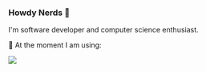 <!--
<div align="center">
  <img src="https://github.com/user-attachments/assets/1e29f37d-db3d-4e86-a615-ce6d4852e1e6">
</div>
https://simpleicons.org/
https://shields.io/

<img align="center" src="https://github.com/user-attachments/assets/fa37160e-5e49-4288-a66d-d35b353a384e">
-->

<h3>Howdy Nerds 🗿</h3>

I'm software developer and computer science enthusiast.

🤖 At the moment I am using:
<!-- <div>
  <img src="https://img.shields.io/badge/c-6296CC?style=for-the-badge&logo=c&logoColor=white">
  <img src="https://img.shields.io/badge/c++-00599C?style=for-the-badge&logo=cplusplus&logoColor=white">
  <img src="https://img.shields.io/badge/.NET-512BD4?style=for-the-badge&logo=dotnet&logoColor=white">
  <img src="https://img.shields.io/badge/python-3776AB?style=for-the-badge&logo=python&logoColor=white">
  <img src="https://img.shields.io/badge/javascript-yellow?style=for-the-badge&logo=javascript&logoColor=white">
  <img src="https://img.shields.io/badge/go-00ADD8?style=for-the-badge&logo=go&logoColor=white">
  <img src="https://img.shields.io/badge/rust-CE412B.svg?style=for-the-badge&logo=rust&logoColor=white">
</div> -->

<div>
  <img src="https://skillicons.dev/icons?i=c,cs,rust,js" />
</div>

